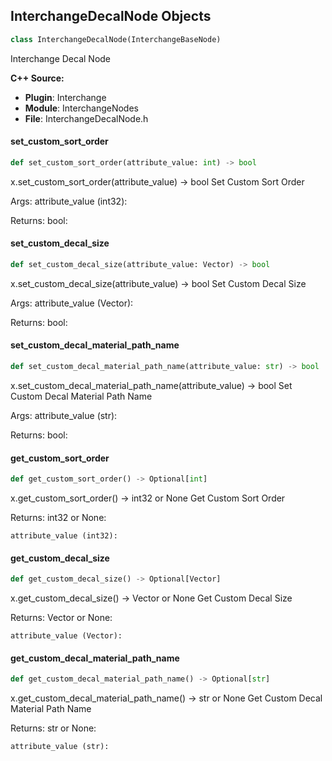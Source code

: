 ## InterchangeDecalNode Objects

```python
class InterchangeDecalNode(InterchangeBaseNode)
```

Interchange Decal Node

**C++ Source:**

- **Plugin**: Interchange
- **Module**: InterchangeNodes
- **File**: InterchangeDecalNode.h

<a id="unreal.InterchangeDecalNode.set_custom_sort_order"></a>

#### set_custom_sort_order

```python
def set_custom_sort_order(attribute_value: int) -> bool
```

x.set_custom_sort_order(attribute_value) -> bool
Set Custom Sort Order

Args:
    attribute_value (int32): 

Returns:
    bool:

<a id="unreal.InterchangeDecalNode.set_custom_decal_size"></a>

#### set_custom_decal_size

```python
def set_custom_decal_size(attribute_value: Vector) -> bool
```

x.set_custom_decal_size(attribute_value) -> bool
Set Custom Decal Size

Args:
    attribute_value (Vector): 

Returns:
    bool:

<a id="unreal.InterchangeDecalNode.set_custom_decal_material_path_name"></a>

#### set_custom_decal_material_path_name

```python
def set_custom_decal_material_path_name(attribute_value: str) -> bool
```

x.set_custom_decal_material_path_name(attribute_value) -> bool
Set Custom Decal Material Path Name

Args:
    attribute_value (str): 

Returns:
    bool:

<a id="unreal.InterchangeDecalNode.get_custom_sort_order"></a>

#### get_custom_sort_order

```python
def get_custom_sort_order() -> Optional[int]
```

x.get_custom_sort_order() -> int32 or None
Get Custom Sort Order

Returns:
    int32 or None: 

    attribute_value (int32):

<a id="unreal.InterchangeDecalNode.get_custom_decal_size"></a>

#### get_custom_decal_size

```python
def get_custom_decal_size() -> Optional[Vector]
```

x.get_custom_decal_size() -> Vector or None
Get Custom Decal Size

Returns:
    Vector or None: 

    attribute_value (Vector):

<a id="unreal.InterchangeDecalNode.get_custom_decal_material_path_name"></a>

#### get_custom_decal_material_path_name

```python
def get_custom_decal_material_path_name() -> Optional[str]
```

x.get_custom_decal_material_path_name() -> str or None
Get Custom Decal Material Path Name

Returns:
    str or None: 

    attribute_value (str):

<a id="unreal.InterchangeBaseLightNode"></a>